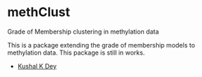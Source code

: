 # methClust

Grade of Membership clustering in methylation data

This is a package extending the grade of membership models to methylation data. This package
is still in works. 

- [Kushal K Dey](kkdey@uchicago.edu)


